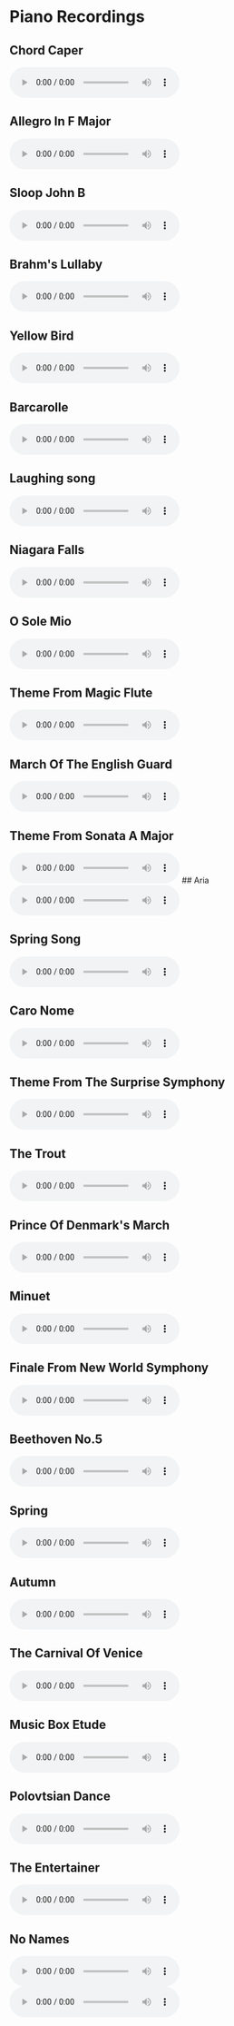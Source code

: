 # Piano Recordings

## Chord Caper

<audio controls>
  <source src="../recordings/chord-caper.mp3" type="audio/mpeg">
</audio>

## Allegro In F Major

<audio controls>
  <source src="../recordings/allegro-in-f-major.mp3" type="audio/mpeg">
</audio>

## Sloop John B

<audio controls>
  <source src="../recordings/sloop-john-b.mp3" type="audio/mpeg">
</audio>

## Brahm's Lullaby

<audio controls>
  <source src="../recordings/brahms-lullaby.mp3" type="audio/mpeg">
</audio>

## Yellow Bird

<audio controls>
  <source src="../recordings/yellow-bird.mp3" type="audio/mpeg">
</audio>

## Barcarolle

<audio controls>
  <source src="../recordings/barcarolle.mp3" type="audio/mpeg">
</audio>

## Laughing song

<audio controls>
  <source src="../recordings/laughing-song.mp3" type="audio/mpeg">
</audio>

## Niagara Falls

<audio controls>
  <source src="../recordings/niagara-falls.mp3" type="audio/mpeg">
</audio>

## O Sole Mio

<audio controls>
  <source src="../recordings/o-sole-mio.mp3" type="audio/mpeg">
</audio>

## Theme From Magic Flute

<audio controls>
  <source src="../recordings/theme-from-magic-flute.mp3" type="audio/mpeg">
</audio>

## March Of The English Guard

<audio controls>
  <source src="../recordings/march-of-the-english-guard.mp3" type="audio/mpeg">
</audio>

## Theme From Sonata A Major

<audio controls>
  <source src="../recordings/theme-from-sonata-a-major.mp3" type="audio/mpeg">
</audio>
## Aria

<audio controls>
  <source src="../recordings/aria.mp3" type="audio/mpeg">
</audio>

## Spring Song

<audio controls>
  <source src="../recordings/spring-song.mp3" type="audio/mpeg">
</audio>

## Caro Nome

<audio controls>
  <source src="../recordings/caro-nome.mp3" type="audio/mpeg">
</audio>

## Theme From The Surprise Symphony

<audio controls>
  <source src="../recordings/theme-from-the-surprise-symphony.mp3" type="audio/mpeg">
</audio>

## The Trout

<audio controls>
  <source src="../recordings/the-trout.mp3" type="audio/mpeg">
</audio>

## Prince Of Denmark's March

<audio controls>
  <source src="../recordings/prince-of-denmarks-march.mp3" type="audio/mpeg">
</audio>

## Minuet

<audio controls>
  <source src="../recordings/minuet.mp3" type="audio/mpeg">
</audio>

## Finale From New World Symphony

<audio controls>
  <source src="../recordings/finale-from-new-world-symphony.mp3" type="audio/mpeg">
</audio>

## Beethoven No.5

<audio controls>
  <source src="../recordings/beethoven-no.5.mp3" type="audio/mpeg">
</audio>

## Spring

<audio controls>
  <source src="../recordings/spring.mp3" type="audio/mpeg">
</audio>

## Autumn

<audio controls>
  <source src="../recordings/autumn.mp3" type="audio/mpeg">
</audio>

## The Carnival Of Venice

<audio controls>
  <source src="../recordings/the-carnival-of-venice.mp3" type="audio/mpeg">
</audio>

## Music Box Etude

<audio controls>
  <source src="../recordings/music-box-etude.mp3" type="audio/mpeg">
</audio>

## Polovtsian Dance

<audio controls>
  <source src="../recordings/polovtsian-dance.mp3" type="audio/mpeg">
</audio>

## The Entertainer

<audio controls>
  <source src="../recordings/the-entertainer.mp3" type="audio/mpeg">
</audio>

## No Names

<audio controls>
  <source src="../recordings/0.mp3" type="audio/mpeg">
</audio>

<audio controls>
  <source src="../recordings/1.mp3" type="audio/mpeg">
</audio>
